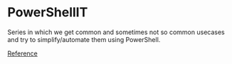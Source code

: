 # PowerShellIT
Series in which we get common and sometimes not so common usecases and try to simplify/automate them using PowerShell. 

[Reference](https://www.andysvints.com/category/powershellit/)
